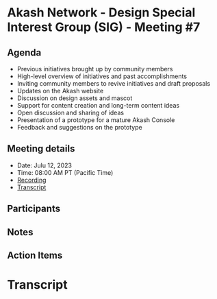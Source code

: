
# Akash Network - Design Special Interest Group (SIG) - Meeting #7


## Agenda

- Previous initiatives brought up by community members
- High-level overview of initiatives and past accomplishments
- Inviting community members to revive initiatives and draft proposals
- Updates on the Akash website
- Discussion on design assets and mascot
- Support for content creation and long-term content ideas
- Open discussion and sharing of ideas
- Presentation of a prototype for a mature Akash Console
- Feedback and suggestions on the prototype


## Meeting details

- Date: Julu 12, 2023
- Time: 08:00 AM PT (Pacific Time)
- [Recording](https://inlakgk4lzlfmrveddowlqvf3olzpxeklmrjdksle6defao4ehea.arweave.net/Q1YFGVxeVlZGpBjdZcKl25eX3IpbIpGqSyeGQoHcIcg)
- [Transcript](#transcript)


## Participants




## Notes




## Action Items




# **Transcript**
